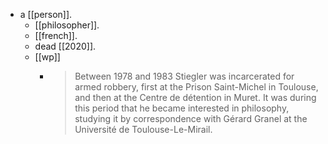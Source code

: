 - a [[person]].
  - [[philosopher]].
  - [[french]].
  - dead [[2020]].
  - [[wp]]
    - > Between 1978 and 1983 Stiegler was incarcerated for armed robbery, first at the Prison Saint-Michel in Toulouse, and then at the Centre de détention in Muret. It was during this period that he became interested in philosophy, studying it by correspondence with Gérard Granel at the Université de Toulouse-Le-Mirail. 
